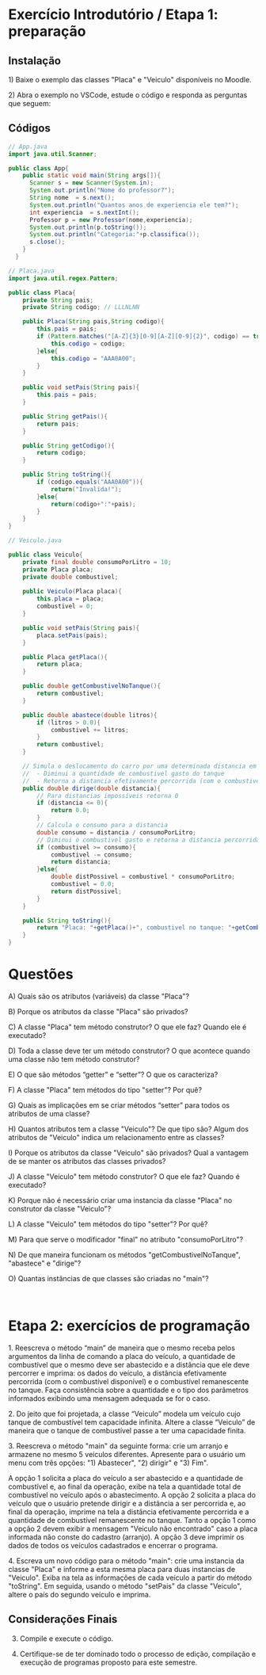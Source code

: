 <h1> Exercício Introdutório / Etapa 1: preparação </h1>

### <h2>Instalação</h2>
<p>1) Baixe o exemplo das classes "Placa" e "Veiculo" disponíveis no Moodle.</p>
<p>2) Abra o exemplo no VSCode, estude o código e responda as perguntas que seguem:</p>

## Códigos

```java
// App.java
import java.util.Scanner;

public class App{
    public static void main(String args[]){ 
      Scanner s = new Scanner(System.in);
      System.out.println("Nome do professor?");
      String nome  = s.next();
      System.out.println("Quantos anos de experiencia ele tem?");
      int experiencia  = s.nextInt();
      Professor p = new Professor(nome,experiencia);
      System.out.println(p.toString());
      System.out.println("Categoria:"+p.classifica());
      s.close();
    }
  }
```

```java
// Placa.java
import java.util.regex.Pattern;

public class Placa{
    private String pais;
    private String codigo; // LLLNLNN

    public Placa(String pais,String codigo){
        this.pais = pais;
        if (Pattern.matches("[A-Z]{3}[0-9][A-Z][0-9]{2}", codigo) == true){
            this.codigo = codigo;
        }else{
            this.codigo = "AAA0A00";
        }
    }

    public void setPais(String pais){
        this.pais = pais;
    }

    public String getPais(){
        return pais;
    }

    public String getCodigo(){
        return codigo;
    }

    public String toString(){
        if (codigo.equals("AAA0A00")){
            return("Invalida!");
        }else{
            return(codigo+":"+pais);
        }
    }
}

```

```java
// Veiculo.java

public class Veiculo{
    private final double consumoPorLitro = 10;
    private Placa placa;
    private double combustivel;
    
    public Veiculo(Placa placa){
        this.placa = placa;
        combustivel = 0;
    }

    public void setPais(String pais){
        placa.setPais(pais);
    }

    public Placa getPlaca(){
        return placa;
    }

    public double getCombustivelNoTanque(){
        return combustivel;
    }

    public double abastece(double litros){
        if (litros > 0.0){
            combustivel += litros;
        }
        return combustivel;
    }

    // Simula o deslocamento do carro por uma determinada distancia em Km:
    //  - Diminui a quantidade de combustivel gasto do tanque
    //  - Retorna a distancia efetivamente percorrida (com o combustivel disponivel)
    public double dirige(double distancia){
        // Para distancias impossíveis retorna 0
        if (distancia <= 0){
            return 0.0;
        }
        // Calcula o consumo para a distancia
        double consumo = distancia / consumoPorLitro;
        // Diminui o combustivel gasto e retorna a distancia percorrida
        if (combustivel >= consumo){
            combustivel -= consumo;
            return distancia;
        }else{
            double distPossivel = combustivel * consumoPorLitro;
            combustivel = 0.0;
            return distPossivel;
        }
    }

    public String toString(){
        return "Placa: "+getPlaca()+", combustivel no tanque: "+getCombustivelNoTanque();
    }
}


```

 ### <h1>Questões</h1>

A) Quais são os atributos (variáveis) da classe "Placa"?

B) Porque os atributos da classe "Placa" são privados?

C) A classe "Placa" tem método construtor? O que ele faz? Quando ele é executado?

D) Toda a classe deve ter um método construtor? O que acontece quando uma classe não tem método construtor?

E) O que são métodos “getter” e “setter”? O que os caracteriza?

F) A classe "Placa" tem métodos do tipo "setter"? Por quê?

G) Quais as implicações em se criar métodos “setter” para todos os atributos de uma classe?

H) Quantos atributos tem a classe "Veiculo"? De que tipo são? Algum dos atributos de "Veiculo" indica um relacionamento entre as classes?

I) Porque os atributos da classe "Veiculo" são privados? Qual a vantagem de se manter os atributos das classes privados?

J) A classe "Veiculo" tem método construtor? O que ele faz? Quando é executado?

K) Porque não é necessário criar uma instancia da classe "Placa" no construtor da classe "Veiculo"?

L) A classe "Veiculo" tem métodos do tipo "setter"? Por quê?

M) Para que serve o modificador "final" no atributo "consumoPorLitro"?

N) De que maneira funcionam os métodos "getCombustivelNoTanque", "abastece" e "dirige"?

O) Quantas instâncias de que classes são criadas no "main"?




<br><h1>Etapa 2: exercícios de programação </h2>

<p> 1. Reescreva o método “main” de maneira que o mesmo receba pelos argumentos da linha de comando a placa do veículo, a quantidade de combustível que o mesmo deve ser abastecido e a distância que ele deve percorrer e imprima: os dados do veículo, a distância efetivamente percorrida (com o combustível disponível) e o combustível remanescente no tanque. Faça consistência sobre a quantidade e o tipo dos parâmetros informados exibindo uma mensagem adequada se for o caso.</p>

<p> 2. Do jeito que foi projetada, a classe “Veiculo” modela um veículo cujo tanque de combustível tem capacidade infinita. Altere a classe “Veiculo” de maneira que o tanque de combustível passe a ter uma capacidade finita.</p>

<p>3. Reescreva o método "main" da seguinte forma: crie um arranjo e armazene no mesmo 5 veículos diferentes. Apresente para o usuário um menu com três opções: "1) Abastecer", "2) dirigir" e "3) Fim".</p>

<p>A opção 1 solicita a placa do veículo a ser abastecido e a quantidade de combustível e, ao final da operação, exibe na tela a quantidade total de combustível no veículo após o abastecimento. A opção 2 solicita a placa do veículo que o usuário pretende dirigir e a distância a ser percorrida e, ao final da operação, imprime na tela a distância efetivamente percorrida e a quantidade de combustível remanescente no tanque. Tanto a opção 1 como a opção 2 devem exibir a mensagem "Veiculo não encontrado" caso a placa informada não conste do cadastro (arranjo). A opção 3 deve imprimir os dados de todos os veículos cadastrados e encerrar o programa.</p>

<p>4. Escreva um novo código para o método "main": crie uma instancia da classe "Placa" e informe a esta mesma placa para duas instancias de "Veiculo". Exiba na tela as informações de cada veículo a partir do método "toString". Em seguida, usando o método "setPais" da classe "Veiculo", altere o país do segundo veículo e imprima.</p>





## Considerações Finais

3) Compile e execute o código.

4) Certifique-se de ter dominado todo o processo de edição, compilação e execução de programas proposto para este semestre.

